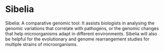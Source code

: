 # Sibelia

Sibelia: A comparative genomic tool: It assists biologists in analysing the genomic variations that correlate with pathogens, or the genomic changes that help microorganisms adapt in different environments. Sibelia will also be helpful for the evolutionary and genome rearrangement studies for multiple strains of microorganisms.
